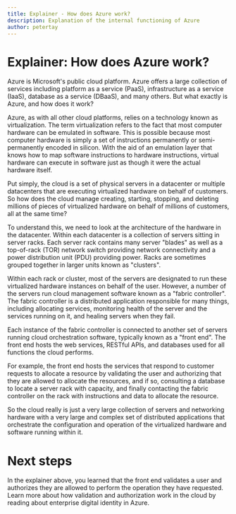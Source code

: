 ```yaml
---
title: Explainer - How does Azure work?
description: Explanation of the internal functioning of Azure
author: petertay
---
```


# Explainer: How does Azure work?

Azure is Microsoft's public cloud platform. Azure offers a large collection of services including platform as a service (PaaS), infrastructure as a service (IaaS), database as a service (DBaaS), and many others. But what exactly is Azure, and how does it work?

Azure, as with all other cloud platforms, relies on a technology known as virtualization. The term virtualization refers to the fact that most computer hardware can be emulated in software. This is possible because most computer hardware is simply a set of instructions permanently or semi-permanently encoded in silicon. With the aid of an emulation layer that knows how to map software instructions to hardware instructions, virtual hardware can execute in software just as though it were the actual hardware itself.

Put simply, the cloud is a set of physical servers in a datacenter or multiple datacenters that are executing virtualized hardware on behalf of customers. So how does the cloud manage creating, starting, stopping, and deleting millions of pieces of virtualized hardware on behalf of millions of customers, all at the same time?

To understand this, we need to look at the architecture of the hardware in the datacenter.  Within each datacenter is a collection of servers sitting in server racks. Each server rack contains many server "blades" as well as a top-of-rack (TOR) network switch providing network connectivity and a power distribution unit (PDU) providing power. Racks are sometimes grouped together in larger units known as "clusters". 

Within each rack or cluster, most of the servers are designated to run these virtualized hardware instances on behalf of the user. However, a number of the servers run cloud management software known as a "fabric controller". The fabric controller is a distributed application responsible for many things, including allocating services, monitoring health of the server and the services running on it, and healing servers when they fail.

Each instance of the fabric controller is connected to another set of servers running cloud orchestration software, typically known as a "front end". The front end hosts the web services, RESTful APIs, and databases used for all functions the cloud performs. 

For example, the front end hosts the services that respond to customer requests to allocate a resource by validating the user and authorizing that they are allowed to allocate the resources, and if so, consulting a database to locate a server rack with capacity, and finally contacting the fabric controller on the rack with instructions and data to allocate the resource.

So the cloud really is just a very large collection of servers and networking hardware with a very large and complex set of distributed applications that orchestrate the configuration and operation of the virtualized hardware and software running within it.  

# Next steps

In the explainer above, you learned that the front end validates a user and authorizes they are allowed to perform the operation they have requested. Learn more about how validation and authorization work in the cloud by reading about enterprise digital identity in Azure.